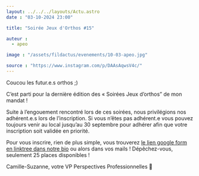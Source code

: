 ```yaml
---
layout: ../../../layouts/Actu.astro
date : "03-10-2024 23:00"

title: "Soirée Jeux d'Orthos #15"

auteur :
  - apeo

image : "/assets/fildactus/evenements/10-03-apeo.jpg"

source : "https://www.instagram.com/p/DAAsAqwsV4c/"
---
```


Coucou les futur.e.s orthos ;)

C’est parti pour la dernière édition des « Soirées Jeux d’orthos” de mon mandat !

Suite à l’engouement rencontré lors de ces soirées, nous privilégions nos adhérent.e.s lors de l’inscription. Si vous n’êtes pas adhérent.e vous pouvez toujours venir au local jusqu’au 30 septembre pour adhérer afin que votre inscription soit validée en priorité.

Pour vous inscrire, rien de plus simple, vous trouverez [le lien google form en linktree dans notre bio](https://docs.google.com/forms/d/e/1FAIpQLSf2AWCOpHlqtiD8rbEC1zCZXzdq9aXI5T0NYctFsdhe2pC7yg/viewform) ou alors dans vos mails ! Dépêchez-vous, seulement 25 places disponibles !

Camille-Suzanne, votre VP Perspectives Professionnelles 💖